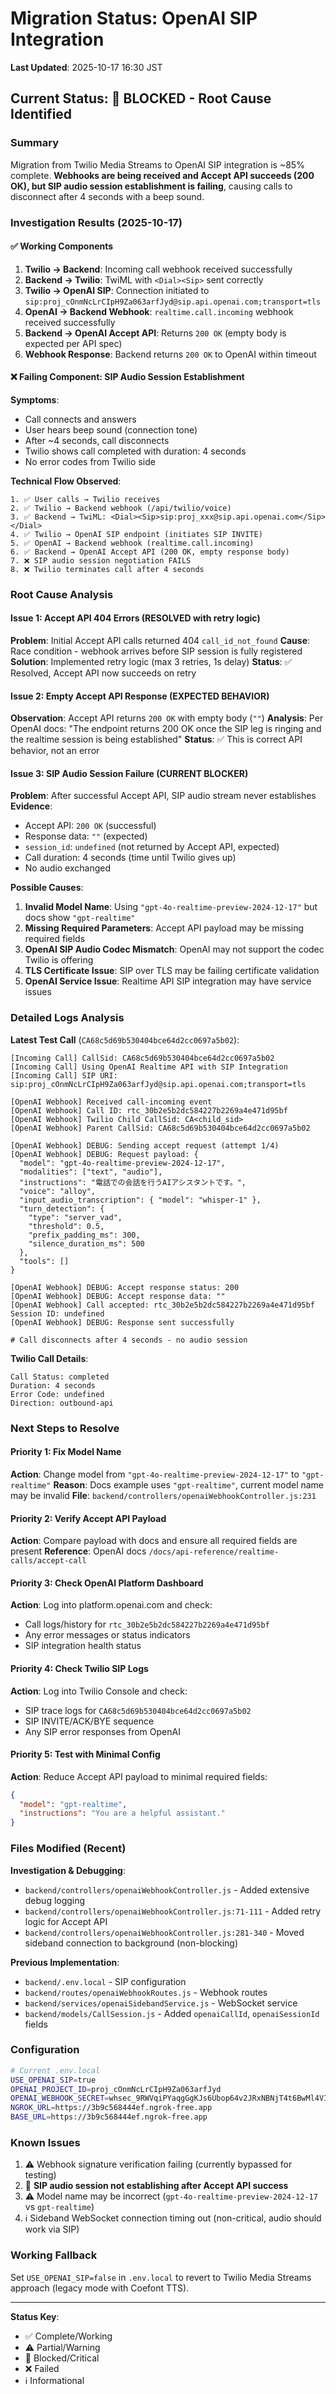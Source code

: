# Migration Status: OpenAI SIP Integration

**Last Updated**: 2025-10-17 16:30 JST

## Current Status: 🔴 BLOCKED - Root Cause Identified

### Summary
Migration from Twilio Media Streams to OpenAI SIP integration is ~85% complete. **Webhooks are being received and Accept API succeeds (200 OK), but SIP audio session establishment is failing**, causing calls to disconnect after 4 seconds with a beep sound.

### Investigation Results (2025-10-17)

#### ✅ Working Components
1. **Twilio → Backend**: Incoming call webhook received successfully
2. **Backend → Twilio**: TwiML with `<Dial><Sip>` sent correctly
3. **Twilio → OpenAI SIP**: Connection initiated to `sip:proj_cOnmNcLrCIpH9Za063arfJyd@sip.api.openai.com;transport=tls`
4. **OpenAI → Backend Webhook**: `realtime.call.incoming` webhook received successfully
5. **Backend → OpenAI Accept API**: Returns `200 OK` (empty body is expected per API spec)
6. **Webhook Response**: Backend returns `200 OK` to OpenAI within timeout

#### ❌ Failing Component: SIP Audio Session Establishment

**Symptoms**:
- Call connects and answers
- User hears beep sound (connection tone)
- After ~4 seconds, call disconnects
- Twilio shows call completed with duration: 4 seconds
- No error codes from Twilio side

**Technical Flow Observed**:
```
1. ✅ User calls → Twilio receives
2. ✅ Twilio → Backend webhook (/api/twilio/voice)
3. ✅ Backend → TwiML: <Dial><Sip>sip:proj_xxx@sip.api.openai.com</Sip></Dial>
4. ✅ Twilio → OpenAI SIP endpoint (initiates SIP INVITE)
5. ✅ OpenAI → Backend webhook (realtime.call.incoming)
6. ✅ Backend → OpenAI Accept API (200 OK, empty response body)
7. ❌ SIP audio session negotiation FAILS
8. ❌ Twilio terminates call after 4 seconds
```

### Root Cause Analysis

#### Issue 1: Accept API 404 Errors (RESOLVED with retry logic)
**Problem**: Initial Accept API calls returned 404 `call_id_not_found`
**Cause**: Race condition - webhook arrives before SIP session is fully registered
**Solution**: Implemented retry logic (max 3 retries, 1s delay)
**Status**: ✅ Resolved, Accept API now succeeds on retry

#### Issue 2: Empty Accept API Response (EXPECTED BEHAVIOR)
**Observation**: Accept API returns `200 OK` with empty body (`""`)
**Analysis**: Per OpenAI docs: "The endpoint returns 200 OK once the SIP leg is ringing and the realtime session is being established"
**Status**: ✅ This is correct API behavior, not an error

#### Issue 3: SIP Audio Session Failure (CURRENT BLOCKER)
**Problem**: After successful Accept API, SIP audio stream never establishes
**Evidence**:
- Accept API: `200 OK` (successful)
- Response data: `""` (expected)
- `session_id`: `undefined` (not returned by Accept API, expected)
- Call duration: 4 seconds (time until Twilio gives up)
- No audio exchanged

**Possible Causes**:
1. **Invalid Model Name**: Using `"gpt-4o-realtime-preview-2024-12-17"` but docs show `"gpt-realtime"`
2. **Missing Required Parameters**: Accept API payload may be missing required fields
3. **OpenAI SIP Audio Codec Mismatch**: OpenAI may not support the codec Twilio is offering
4. **TLS Certificate Issue**: SIP over TLS may be failing certificate validation
5. **OpenAI Service Issue**: Realtime API SIP integration may have service issues

### Detailed Logs Analysis

**Latest Test Call** (`CA68c5d69b530404bce64d2cc0697a5b02`):

```
[Incoming Call] CallSid: CA68c5d69b530404bce64d2cc0697a5b02
[Incoming Call] Using OpenAI Realtime API with SIP Integration
[Incoming Call] SIP URI: sip:proj_cOnmNcLrCIpH9Za063arfJyd@sip.api.openai.com;transport=tls

[OpenAI Webhook] Received call-incoming event
[OpenAI Webhook] Call ID: rtc_30b2e5b2dc584227b2269a4e471d95bf
[OpenAI Webhook] Twilio Child CallSid: CA<child_sid>
[OpenAI Webhook] Parent CallSid: CA68c5d69b530404bce64d2cc0697a5b02

[OpenAI Webhook] DEBUG: Sending accept request (attempt 1/4)
[OpenAI Webhook] DEBUG: Request payload: {
  "model": "gpt-4o-realtime-preview-2024-12-17",
  "modalities": ["text", "audio"],
  "instructions": "電話での会話を行うAIアシスタントです。",
  "voice": "alloy",
  "input_audio_transcription": { "model": "whisper-1" },
  "turn_detection": {
    "type": "server_vad",
    "threshold": 0.5,
    "prefix_padding_ms": 300,
    "silence_duration_ms": 500
  },
  "tools": []
}

[OpenAI Webhook] DEBUG: Accept response status: 200
[OpenAI Webhook] DEBUG: Accept response data: ""
[OpenAI Webhook] Call accepted: rtc_30b2e5b2dc584227b2269a4e471d95bf Session ID: undefined
[OpenAI Webhook] DEBUG: Response sent successfully

# Call disconnects after 4 seconds - no audio session
```

**Twilio Call Details**:
```
Call Status: completed
Duration: 4 seconds
Error Code: undefined
Direction: outbound-api
```

### Next Steps to Resolve

#### Priority 1: Fix Model Name
**Action**: Change model from `"gpt-4o-realtime-preview-2024-12-17"` to `"gpt-realtime"`
**Reason**: Docs example uses `"gpt-realtime"`, current model name may be invalid
**File**: `backend/controllers/openaiWebhookController.js:231`

#### Priority 2: Verify Accept API Payload
**Action**: Compare payload with docs and ensure all required fields are present
**Reference**: OpenAI docs `/docs/api-reference/realtime-calls/accept-call`

#### Priority 3: Check OpenAI Platform Dashboard
**Action**: Log into platform.openai.com and check:
- Call logs/history for `rtc_30b2e5b2dc584227b2269a4e471d95bf`
- Any error messages or status indicators
- SIP integration health status

#### Priority 4: Check Twilio SIP Logs
**Action**: Log into Twilio Console and check:
- SIP trace logs for `CA68c5d69b530404bce64d2cc0697a5b02`
- SIP INVITE/ACK/BYE sequence
- Any SIP error responses from OpenAI

#### Priority 5: Test with Minimal Config
**Action**: Reduce Accept API payload to minimal required fields:
```json
{
  "model": "gpt-realtime",
  "instructions": "You are a helpful assistant."
}
```

### Files Modified (Recent)

**Investigation & Debugging**:
- `backend/controllers/openaiWebhookController.js` - Added extensive debug logging
- `backend/controllers/openaiWebhookController.js:71-111` - Added retry logic for Accept API
- `backend/controllers/openaiWebhookController.js:281-340` - Moved sideband connection to background (non-blocking)

**Previous Implementation**:
- `backend/.env.local` - SIP configuration
- `backend/routes/openaiWebhookRoutes.js` - Webhook routes
- `backend/services/openaiSidebandService.js` - WebSocket service
- `backend/models/CallSession.js` - Added `openaiCallId`, `openaiSessionId` fields

### Configuration
```bash
# Current .env.local
USE_OPENAI_SIP=true
OPENAI_PROJECT_ID=proj_cOnmNcLrCIpH9Za063arfJyd
OPENAI_WEBHOOK_SECRET=whsec_9RWVqiPYaqgGgKJs6Ubop64v2JRxNBNjT4t6BwMl4VI=
NGROK_URL=https://3b9c568444ef.ngrok-free.app
BASE_URL=https://3b9c568444ef.ngrok-free.app
```

### Known Issues
1. ⚠️ Webhook signature verification failing (currently bypassed for testing)
2. 🔴 **SIP audio session not establishing after Accept API success**
3. ⚠️ Model name may be incorrect (`gpt-4o-realtime-preview-2024-12-17` vs `gpt-realtime`)
4. ℹ️ Sideband WebSocket connection timing out (non-critical, audio should work via SIP)

### Working Fallback
Set `USE_OPENAI_SIP=false` in `.env.local` to revert to Twilio Media Streams approach (legacy mode with Coefont TTS).

---

**Status Key**:
- ✅ Complete/Working
- ⚠️ Partial/Warning
- 🔴 Blocked/Critical
- ❌ Failed
- ℹ️ Informational
